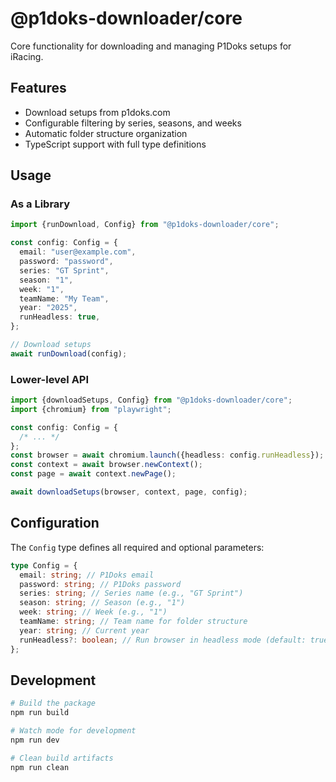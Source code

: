 # @p1doks-downloader/core

Core functionality for downloading and managing P1Doks setups for iRacing.

## Features

- Download setups from p1doks.com
- Configurable filtering by series, seasons, and weeks
- Automatic folder structure organization
- TypeScript support with full type definitions

## Usage

### As a Library

```typescript
import {runDownload, Config} from "@p1doks-downloader/core";

const config: Config = {
  email: "user@example.com",
  password: "password",
  series: "GT Sprint",
  season: "1",
  week: "1",
  teamName: "My Team",
  year: "2025",
  runHeadless: true,
};

// Download setups
await runDownload(config);
```

### Lower-level API

```typescript
import {downloadSetups, Config} from "@p1doks-downloader/core";
import {chromium} from "playwright";

const config: Config = {
  /* ... */
};
const browser = await chromium.launch({headless: config.runHeadless});
const context = await browser.newContext();
const page = await context.newPage();

await downloadSetups(browser, context, page, config);
```

## Configuration

The `Config` type defines all required and optional parameters:

```typescript
type Config = {
  email: string; // P1Doks email
  password: string; // P1Doks password
  series: string; // Series name (e.g., "GT Sprint")
  season: string; // Season (e.g., "1")
  week: string; // Week (e.g., "1")
  teamName: string; // Team name for folder structure
  year: string; // Current year
  runHeadless?: boolean; // Run browser in headless mode (default: true)
};
```

## Development

```bash
# Build the package
npm run build

# Watch mode for development
npm run dev

# Clean build artifacts
npm run clean
```
